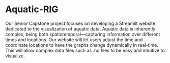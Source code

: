 # Aquatic-RIG
Our Senior Capstone project focuses on developing a Streamlit website dedicated to the visualization of aquatic data. Aquatic data is inherently complex, being both spatiotemporal—capturing information over different times and locations. Our website will let users adjust the time and coordinate locations to have the graphs change dynamically in real-time. This will allow complex data files such as .nc files to be easy and intuitive to visualize.
